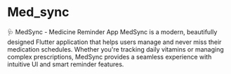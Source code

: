 # Med_sync
🩺 MedSync - Medicine Reminder App MedSync is a modern, beautifully designed Flutter application that helps users manage and never miss their medication schedules. Whether you're tracking daily vitamins or managing complex prescriptions, MedSync provides a seamless experience with intuitive UI and smart reminder features. 

